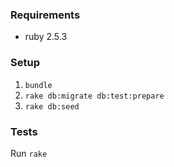 ### Requirements
* ruby 2.5.3

### Setup

1. `bundle`
2. `rake db:migrate db:test:prepare`
3. `rake db:seed`

### Tests

Run `rake`
